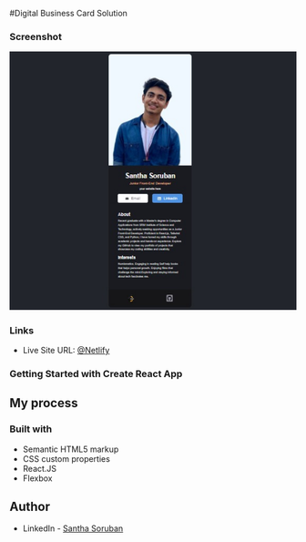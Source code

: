 #Digital Business Card Solution

### Screenshot

![screenshot](/public/images/Screenshot.jpeg)

### Links

- Live Site URL: [@Netlify](https://ss22-portfolio.netlify.app/)

### Getting Started with Create React App

## My process

### Built with

- Semantic HTML5 markup
- CSS custom properties
- React.JS
- Flexbox

## Author

- LinkedIn - [Santha Soruban](https://www.linkedin.com/in/santha-soruban-s-3567aa213/)
